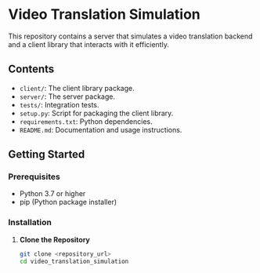 # Video Translation Simulation

This repository contains a server that simulates a video translation backend and a client library that interacts with it efficiently.

## **Contents**

- `client/`: The client library package.
- `server/`: The server package.
- `tests/`: Integration tests.
- `setup.py`: Script for packaging the client library.
- `requirements.txt`: Python dependencies.
- `README.md`: Documentation and usage instructions.

## **Getting Started**

### **Prerequisites**

- Python 3.7 or higher
- pip (Python package installer)

### **Installation**

1. **Clone the Repository**

   ```bash
   git clone <repository_url>
   cd video_translation_simulation